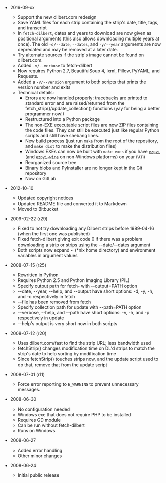* 2016-09-xx
    * Support the new dilbert.com redesign
    * Save YAML files for each strip containing the strip's date, title, tags,
      and transcript
    * In `fetch-dilbert`, dates and years to download are now given as
      positional arguments (this also allows downloading multiple years at
      once).  The old `-d/--date`, `--dates`, and `-y/--year` arguments are
      now deprecated and may be removed at a later date.
    * Try alternate sources if the strip's image cannot be found on dilbert.com.
    * Added `-v/--verbose` to fetch-dilbert
    * Now requires Python 2.7, BeautifulSoup 4, lxml, Pillow, PyYAML, and
      Requests.
    * Added a `-V/--version` argument to both scripts that prints the version
      number and exits
    * Technical details:
        * Errors are now handled properly:  tracebacks are printed to standard
          error and are raised/returned from the fetch_strip()/update_collection()
          functions (yay for being a better programmer now!)
        * Restructured into a Python package
        * The non-EXE executable script files are now ZIP files containing the
          code files.  They can still be executed just like regular Python scripts
          and still have shebang lines.
        * New build process (just run `make` from the root of the repository,
          and `make dist` to make the distribution files)
        * Windows EXEs can now be built with `make exes` if you have
          [`ezpyi`](https://code.s.zeid.me/bin/blob/master/ezpyi) (and
          [`ezpyi-wine`](https://code.s.zeid.me/bin/blob/master/ezpyi) on
          non-Windows platforms) on your `PATH`
        * Reorganized source tree
        * Binary blobs and PyInstaller are no longer kept in the Git repository
        * Now on GitLab

* 2012-10-10
    * Updated copyright notices
    * Updated README file and converted it to Markdown
    * Moved to Bitbucket

* 2009-02-22 (r29)
    * Fixed to not try downloading any Dilbert strips before 1989-04-16 (when
      the first one was published)
    * Fixed fetch-dilbert giving exit code 0 if there was a problem downloading
      a strip or strips using the --date/--dates argument
    * Both scripts now expand ~ (\*nix home directory) and environment variables
      in argument values

* 2008-07-15 (r25)
    * Rewritten in Python
    * Requires Python 2.5 and Python Imaging Library (PIL)
    * Specify output path for fetch- with --output=PATH option
    * --date, --year, --help, and --output have short options:  -d, -y, -h, and
      -o respectively in fetch
    * --file has been removed from fetch 
    * Specify collection path for update with --path=PATH option
    * --verbose, --help, and --path have short options:  -v, -h, and -p
      respectively in update
    * --help's output is very short now in both scripts

* 2008-07-12 (r20)
    * Uses dilbert.com/fast to find the strip URL; less bandwidth used
    * fetchStrip() changes modification time on DL'd strips to match the strip's
      date to help sorting by modification time
    * Since fetchStrip() touches strips now, and the update script used to do
      that, remove that from the update script 

* 2008-07-01 (r11)
    * Force error reporting to `E_WARNING` to prevent unnecessary messages. 

* 2008-06-30
    * No configuration needed
    * Windows exe that does not require PHP to be installed
    * Requires GD module
    * Can be run without fetch-dilbert
    * Runs on Windows 

* 2008-06-27
    * Added error handling
    * Other minor changes 

* 2008-06-24
    * Initial public release 
